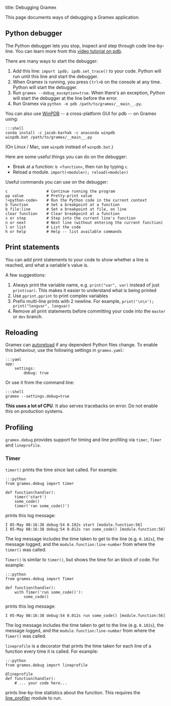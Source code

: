 title: Debugging Gramex

This page documents ways of debugging a Gramex application.

## Python debugger

The Python debugger lets you stop, inspect and step through code line-by-line.
You can learn more from this
[video tutorial on pdb](https://www.youtube.com/watch?v=lnlZGhnULn4).

There are many ways to start the debugger:

1. Add this line: `import ipdb; ipdb.set_trace()` to your code. Python will
   run until this line and start the debugger.
1. When Gramex is running, you press `Ctrl+D` on the console at any time. Python
   will start the debugger.
1. Run `gramex --debug_exception=true`. When there's an exception, Python will
   start the debugger at the line before the error.
1. Run Gramex via `python -m pdb /path/to/gramex/__main__.py`.

You can also use [WinPDB](http://winpdb.org/docs/) -- a cross-platform GUI for
pdb -- on Gramex using:

    :::shell
    conda install -c jacob-barhak -c anaconda winpdb
    winpdb.bat /path/to/gramex/__main__.py

(On Linux / Mac, use `winpdb` instead of `winpdb.bat`.)

Here are some useful things you can do on the debugger:

- Break at a function: `b <function>`, then run by typing `c`.
- Reload a module. `import(<module>); reload(<module>)`

Useful commands you can use on the debugger:

    c                 # Continue running the program
    pp value          # Pretty-print value
    !<python-code>    # Run the Python code in the current context
    b function        # Set a breakpoint at a function
    b file:line       # Set a breakpoint at file, on line
    clear function    # Clear breakpoint at a function
    s or step         # Step into the current line's function
    n or next         # Next line (without entering the current function)
    l or list         # List the code
    h or help         # Help -- list available commands


## Print statements

You can add print statements to your code to show whether a line is reached, and
what a variable's value is.

A few suggestions:

1. Always print the variable name, e.g. `print("var", var)` instead of just
   `print(var)`. This makes it easier to understand what is being printed
2. Use `pprint.pprint` to print complex variables
3. Prefix multi-line prints with 2 newline. For example,
   `print('\n\n'); print("longvar", longvar)`
4. Remove all print statements before committing your code into the `master` or
   `dev` branch.

## Reloading

Gramex can [autoreload](http://www.tornadoweb.org/en/stable/autoreload.html) if
any dependent Python files change. To enable this behaviour, use the following
settings in `gramex.yaml`:

    :::yaml
    app:
        settings:
            debug: true

Or use it from the command line:

    :::shell
    gramex --settings.debug=true

**This uses a lot of CPU**. It also serves tracebacks on error. Do not enable
this on production systems.

## Profiling

`gramex.debug` provides support for timing and line profiling via `timer`,
`Timer` and `lineprofile`.

### Timer

`timer()` prints the time since last called. For example:

    :::python
    from gramex.debug import timer

    def function(handler):
        timer('start')
        some_code()
        timer('ran some_code()')

prints this log message:

    I 05-May 08:16:38 debug:54 0.102s start [module.function:56]
    I 05-May 08:16:38 debug:54 0.012s ran some_code() [module.function:58]

The log message includes the time taken to get to the line (e.g. `0.102s`), the
message logged, and the `module.function:line-number` from where the `timer()`
was called.


`Timer()` is similar to `timer()`, but shows the time for an block of code. For
example:

    :::python
    from gramex.debug import Timer

    def function(handler):
        with Timer('run some_code()'):
            some_code()

prints this log message:

    I 05-May 08:16:38 debug:54 0.012s run some_code() [module.function:56]

The log message includes the time taken to get to the line (e.g. `0.102s`), the
message logged, and the `module.function:line-number` from where the `Timer()`
was called.


`lineprofile` is a decorator that prints the time taken for each line of a
function every time it is called. For example:

    :::python
    from gramex.debug import lineprofile

    @lineprofile
    def function(handler):
        # ... your code here...

prints line-by-line statistics about the function. This requires the
[line_profiler](https://github.com/rkern/line_profiler) module to run.
